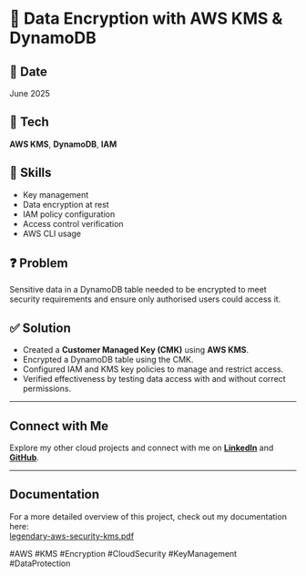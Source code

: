 # 🔐 Data Encryption with AWS KMS & DynamoDB

## 📅 Date
June 2025

## 🧰 Tech  
**AWS KMS**, **DynamoDB**, **IAM**

## 🧠 Skills  
- Key management  
- Data encryption at rest  
- IAM policy configuration  
- Access control verification  
- AWS CLI usage  

## ❓ Problem  
Sensitive data in a DynamoDB table needed to be encrypted to meet security requirements and ensure only authorised users could access it.

## ✅ Solution  
- Created a **Customer Managed Key (CMK)** using **AWS KMS**.  
- Encrypted a DynamoDB table using the CMK.  
- Configured IAM and KMS key policies to manage and restrict access.  
- Verified effectiveness by testing data access with and without correct permissions.

---

## Connect with Me  
Explore my other cloud projects and connect with me on **[LinkedIn](https://www.linkedin.com/in/james-phillips-028141308/)** and **[GitHub](https://github.com/Jphilp4)**. 

---

## Documentation  
For a more detailed overview of this project, check out my documentation here:  
[legendary-aws-security-kms.pdf](https://github.com/user-attachments/files/21237098/legendary-aws-security-kms.pdf)



#AWS #KMS #Encryption #CloudSecurity #KeyManagement #DataProtection
